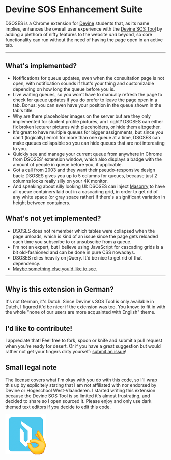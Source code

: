# Devine SOS Enhancement Suite

DSOSES is a Chrome extension for [Devine](https://devine.be) students that, as its name implies, enhances the overall user experience with the [Devine SOS Tool](https://sos.devine-tools.be) by adding a plethora of nifty features to the website *and* beyond, so core functionality can run without the need of having the page open in an active tab.

---

## What's implemented?
- Notifications for queue updates, even when the consultation page is not open, with notification sounds if that's your thing and customizable depending on how long the queue before you is.
- Live waiting queues, so you won't have to manually refresh the page to check for queue updates if you do prefer to leave the page open in a tab. Bonus: you can even have your position in the queue shown in the tab's title.
- Why are there placeholder images on the server but are they only implemented for student profile pictures, am I right? DSOSES can either fix broken lecturer pictures with placeholders, or hide them altogether.
- It's great to have multiple queues for bigger assignments, but since you can't (logically) enroll for more than one queue at a time, DSOSES can make queues collapsible so you can hide queues that are not interesting to you.
- Quickly see and manage your current queue from anywhere in Chrome from DSOSES' extension window, which also displays a badge with the amount of people in queue before you, if applicable.
- Got a call from 2003 and they want their pseudo-responsive design back: DSOSES gives you up to 5 columns for queues, because just 2 columns looks really silly on your 4K monitor.
- And speaking about silly looking UI: DSOSES can inject [Masonry](https://masonry.desandro.com/) to have all queue containers laid out in a cascading grid, in order to get rid of any white space (or gray space rather) if there's a significant variation in height between containers.

## What's not yet implemented?
- DSOSES does not remember which tables were collapsed when the page unloads, which is kind of an issue since the page gets reloaded each time you subscribe to or unsubscibe from a queue. 
- I'm not an expert, but I believe using JavaScript for cascading grids is a bit old-fashioned and can be done in pure CSS nowadays.
- DSOSES relies heavily on jQuery. It'd be nice to get rid of that dependency.
- [Maybe something else you'd like to see](https://github.com/Qrivi/DSOSES/issues/new).

---

## Why is this extension in German?
It's not German, it's Dutch. Since Devine's SOS Tool is only available in Dutch, I figured it'd be nicer if the extension was too. You know: to fit in with the whole "none of our users are more acquainted with English" theme.

## I'd like to contribute!
I appreciate that! Feel free to fork, spoon or knife and submit a pull request when you're ready for desert. Or if you have a great suggestion but would rather not get your fingers dirty yourself: [submit an issue](https://github.com/Qrivi/DSOSES/issues/new)!

## Small legal note
The [license](https://github.com/Qrivi/DSOSES/blob/master/LICENSE) covers what I'm okay with you do with this code, so I'll wrap this up by explicitely stating that I am not affiliated with nor endorsed by Devine or Hogeschool West-Vlaanderen. I started writing this extension because the Devine SOS Tool is so limited it's almost frustrating, and decided to share so I open sourced it. Please enjoy and only use dark themed text editors if you decide to edit this code.

![cool](https://github.com/Qrivi/DSOSES/blob/master/img/icon128.png)
